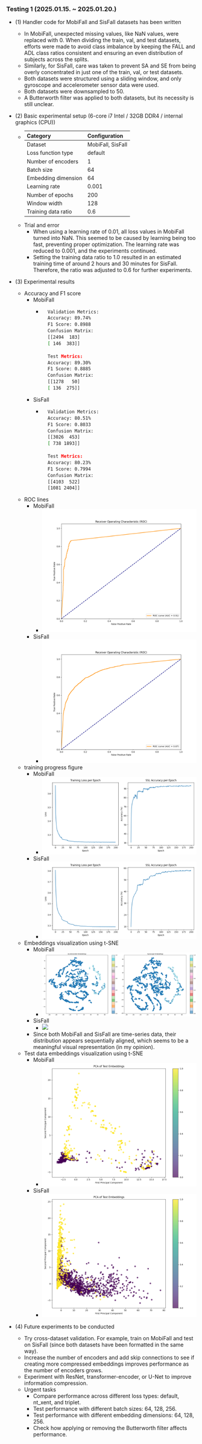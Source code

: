 ### Testing 1 (2025.01.15. ~ 2025.01.20.)

- (1) Handler code for MobiFall and SisFall datasets has been written
    - In MobiFall, unexpected missing values, like NaN values, were replaced with 0. When dividing the train, val, and test datasets, efforts were made to avoid class imbalance by keeping the FALL and ADL class ratios consistent and ensuring an even distribution of subjects across the splits.
    - Similarly, for SisFall, care was taken to prevent SA and SE from being overly concentrated in just one of the train, val, or test datasets.
    - Both datasets were structured using a sliding window, and only gyroscope and accelerometer sensor data were used.
    - Both datasets were downsampled to 50.
    - A Butterworth filter was applied to both datasets, but its necessity is still unclear.

- (2) Basic experimental setup (6-core i7 Intel / 32GB DDR4 / internal graphics (CPU))
    - | Category | Configuration |
      |------|---------|
      | Dataset | MobiFall, SisFall |
      | Loss function type | default |
      | Number of encoders | 1 |
      | Batch size | 64 |
      | Embedding dimension | 64 |
      | Learning rate | 0.001 |
      | Number of epochs | 200 |
      | Window width | 128 |
      | Training data ratio | 0.6 |
    - Trial and error
        - When using a learning rate of 0.01, all loss values in MobiFall turned into NaN. This seemed to be caused by learning being too fast, preventing proper optimization. The learning rate was reduced to 0.001, and the experiments continued.
        - Setting the training data ratio to 1.0 resulted in an estimated training time of around 2 hours and 30 minutes for SisFall. Therefore, the ratio was adjusted to 0.6 for further experiments.

- (3) Experimental results
    - Accuracy and F1 score
        - MobiFall
            - ```sh
                Validation Metrics:
                Accuracy: 89.74%
                F1 Score: 0.8988
                Confusion Matrix:
                [[2494  183]
                [ 146  383]]

                Test Metrics:
                Accuracy: 89.30%
                F1 Score: 0.8885
                Confusion Matrix:
                [[1278   50]
                [ 136  275]]
                ```
        - SisFall
            - ```sh
                Validation Metrics:
                Accuracy: 80.51%
                F1 Score: 0.8033
                Confusion Matrix:
                [[3026  453]
                [ 738 1893]]

                Test Metrics:
                Accuracy: 80.23%
                F1 Score: 0.7994
                Confusion Matrix:
                [[4103  522]
                [1081 2404]]
                ```
    - ROC lines
        - MobiFall
            - <img src="./20250119_MobiFall_enc1_default_lr0.001_b64_dim64_ep200/roc_curve.png">
        - SisFall
            - <img src="./20250119_SisFall_enc1_default_lr0.001_b64_dim64_ep200/roc_curve.png">
    - training progress figure
        - MobiFall
            - <img src="./20250119_MobiFall_enc1_default_lr0.001_b64_dim64_ep200/training_progress.png">
        - SisFall
            - <img src="./20250119_SisFall_enc1_default_lr0.001_b64_dim64_ep200/training_progress.png">
    - Embeddings visualization using t-SNE
        - MobiFall
            - <img src="./20250119_MobiFall_enc1_default_lr0.001_b64_dim64_ep200/embedding_analysis/split_embeddings.png">
        - SisFall
            - <img src="./20250119_SisFall_enc1_default_lr0.001_b64_dim64_ep200/embedding_analysis/split_embeddings.png">
        - Since both MobiFall and SisFall are time-series data, their distribution appears sequentially aligned, which seems to be a meaningful visual representation (in my opinion).
    - Test data embeddings visualization using t-SNE
        - MobiFall
            - <img src="./20250119_MobiFall_enc1_default_lr0.001_b64_dim64_ep200/embeddings_pca.png">
        - SisFall
            - <img src="./20250119_SisFall_enc1_default_lr0.001_b64_dim64_ep200/embeddings_pca.png"> 

- (4) Future experiments to be conducted
    - Try cross-dataset validation. For example, train on MobiFall and test on SisFall (since both datasets have been formatted in the same way).
    - Increase the number of encoders and add skip connections to see if creating more compressed embeddings improves performance as the number of encoders grows.
    - Experiment with ResNet, transformer-encoder, or U-Net to improve information compression.
    - Urgent tasks
        - Compare performance across different loss types: default, nt_xent, and triplet.
        - Test performance with different batch sizes: 64, 128, 256.
        - Test performance with different embedding dimensions: 64, 128, 256.
        - Check how applying or removing the Butterworth filter affects performance.

